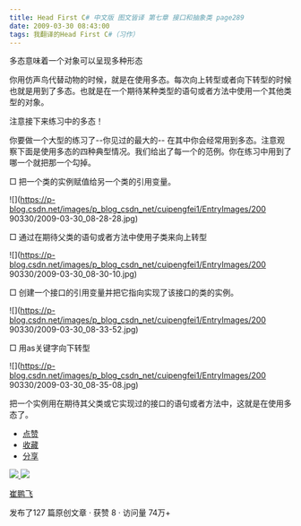 ```yaml
---
title: Head First C# 中文版 图文皆译 第七章 接口和抽象类 page289
date: 2009-03-30 08:43:00
tags: 我翻译的Head First C#（习作）
---
```

多态意味着一个对象可以呈现多种形态

你用仿声鸟代替动物的时候，就是在使用多态。每次向上转型或者向下转型的时候也就是用到了多态。也就是在一个期待某种类型的语句或者方法中使用一个其他类型的对象。

注意接下来练习中的多态！

你要做一个大型的练习了--你见过的最大的--
在其中你会经常用到多态。注意观察下面是使用多态的四种典型情况。我们给出了每一个的范例。你在练习中用到了哪一个就把那一个勾掉。

□  把一个类的实例赋值给另一个类的引用变量。

![](https://p-blog.csdn.net/images/p_blog_csdn_net/cuipengfei1/EntryImages/200
90330/2009-03-30_08-28-28.jpg)

□  通过在期待父类的语句或者方法中使用子类来向上转型

![](https://p-blog.csdn.net/images/p_blog_csdn_net/cuipengfei1/EntryImages/200
90330/2009-03-30_08-30-10.jpg)

□  创建一个接口的引用变量并把它指向实现了该接口的类的实例。

![](https://p-blog.csdn.net/images/p_blog_csdn_net/cuipengfei1/EntryImages/200
90330/2009-03-30_08-33-52.jpg)

□  用as关键字向下转型

![](https://p-blog.csdn.net/images/p_blog_csdn_net/cuipengfei1/EntryImages/200
90330/2009-03-30_08-35-08.jpg)

把一个实例用在期待其父类或它实现过的接口的语句或者方法中，这就是在使用多态了。

  * [ 点赞  ](javascript:;)
  * [ 收藏  ](javascript:;)
  * [ 分享 ](javascript:;)

[ ![](https://profile.csdnimg.cn/5/2/5/3_cuipengfei1)
![](https://g.csdnimg.cn/static/user-reg-year/1x/11.png)
](https://blog.csdn.net/cuipengfei1)

[ 崔鹏飞 ](https://blog.csdn.net/cuipengfei1)

发布了127 篇原创文章  ·  获赞 8  ·  访问量 74万+

